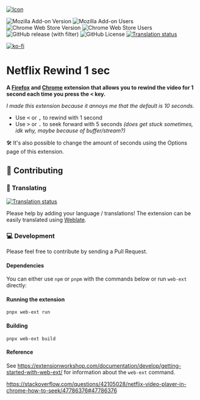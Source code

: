 [![Icon](https://addons.mozilla.org/user-media/addon_icons/2655/2655859-64.png?modified=71a2c23d)](https://addons.mozilla.org/en-US/firefox/addon/netflix-rewind-1-sec/)

![Mozilla Add-on Version](https://img.shields.io/amo/v/netflix-rewind-1-sec)
![Mozilla Add-on Users](https://img.shields.io/amo/users/netflix-rewind-1-sec)
![Chrome Web Store Version](https://img.shields.io/chrome-web-store/v/inpbafoldolmpeiebppjbckdpnkkhlej)
![Chrome Web Store Users](https://img.shields.io/chrome-web-store/users/inpbafoldolmpeiebppjbckdpnkkhlej)
![GitHub release (with filter)](https://img.shields.io/github/v/release/laurens94/netflix-rewind-browser-extension)
![GitHub License](https://img.shields.io/github/license/laurens94/netflix-rewind-browser-extension)
[![Translation status](https://hosted.weblate.org/widget/netflix-rewind-browser-extension/svg-badge.svg)](https://hosted.weblate.org/engage/netflix-rewind-browser-extension/)

[![ko-fi](https://ko-fi.com/img/githubbutton_sm.svg)](https://ko-fi.com/L3L0BR8QG)

# Netflix Rewind 1 sec
**A [Firefox](https://addons.mozilla.org/en-US/firefox/addon/netflix-rewind-1-sec/) and [Chrome](https://chrome.google.com/webstore/detail/netflix-rewind-1-sec/inpbafoldolmpeiebppjbckdpnkkhlej) extension that allows you to rewind the video for 1 second each time you press the <kbd><</kbd> key.**

_I made this extension because it annoys me that the default is 10 seconds._

- Use <kbd><</kbd> or <kbd>,</kbd> to rewind with 1 second
- Use <kbd>></kbd> or <kbd>.</kbd> to seek forward with 5 seconds _(does get stuck sometimes, idk why, maybe because of buffer/stream?)_

🛠️ It's also possible to change the amount of seconds using the Options page of this extension.

## 🫶 Contributing

### 💬 Translating
[![Translation status](https://hosted.weblate.org/widget/netflix-rewind-browser-extension/multi-auto.svg)](https://hosted.weblate.org/engage/netflix-rewind-browser-extension/)

Please help by adding your language / translations! The extension can be easily translated using [Weblate](https://hosted.weblate.org/engage/netflix-rewind-browser-extension/).

### 💻 Development
Please feel free to contribute by sending a Pull Request.

#### Dependencies
You can either use `npm` or `pnpm` with the commands below or run `web-ext` directly:

#### Running the extension
`pnpx web-ext run`

#### Building
`pnpx web-ext build`

#### Reference

See https://extensionworkshop.com/documentation/develop/getting-started-with-web-ext/ for information about the `web-ext` command.

https://stackoverflow.com/questions/42105028/netflix-video-player-in-chrome-how-to-seek/47786376#47786376
